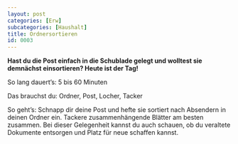 ```yaml
---
layout: post
categories: [Erw]
subcategories: [Haushalt]
title: Ordnersortieren
id: 0003
---
```

**Hast du die Post einfach in die Schublade gelegt und wolltest sie demnächst einsortieren? Heute ist der Tag!**

So lang dauert’s: 5 bis 60 Minuten

Das brauchst du: Ordner, Post, Locher, Tacker

So geht’s: Schnapp dir deine Post und hefte sie sortiert nach Absendern in deinen Ordner ein. Tackere zusammenhängende Blätter am besten zusammen.
Bei dieser Gelegenheit kannst du auch schauen, ob du veraltete Dokumente entsorgen und Platz für neue schaffen kannst. 

